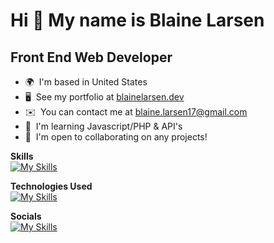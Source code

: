 Hi 👋 My name is Blaine Larsen
==============================

Front End Web Developer
-----------------------

*   🌍  I'm based in United States
*   🖥️  See my portfolio at [blainelarsen.dev](http://blainelarsen.dev)
*   ✉️  You can contact me at [blaine.larsen17@gmail.com](mailto:blaine.larsen17@gmail.com)
*   🧠  I'm learning Javascript/PHP & API's
*   🤝  I'm open to collaborating on any projects!

**Skills**
<br>
[![My Skills](https://skillicons.dev/icons?i=js,html,css,php)](https://skillicons.dev)

**Technologies Used**
<br>
[![My Skills](https://skillicons.dev/icons?i=wordpress,vscode,bitbucket,netlify)](https://skillicons.dev)

**Socials**
<br>
[![My Skills](https://skillicons.dev/icons?i=linkedin)](https://skillicons.dev)
